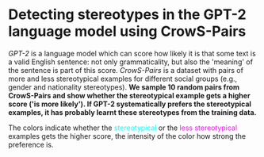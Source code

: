 # Detecting stereotypes in the GPT-2 language model using CrowS-Pairs

*GPT-2* is a language model which can score how likely it is that some text is a valid English sentence: not only grammaticality, but also the 'meaning' of the sentence is part of this score. *CrowS-Pairs* is a dataset with pairs of more and less stereotypical examples for different social groups (e.g., gender and nationality stereotypes). **We sample 10 random pairs from CrowS-Pairs and show whether the stereotypical example gets a higher score ('is more likely'). If GPT-2 systematically prefers the stereotypical examples, it has probably learnt these stereotypes from the training data.**

The colors indicate whether the <font color=#00ffff>stereotypical</font>  or the <font color=#ff00ff>less stereotypical</font> examples gets the higher score, the intensity of the color how strong the preference is.
